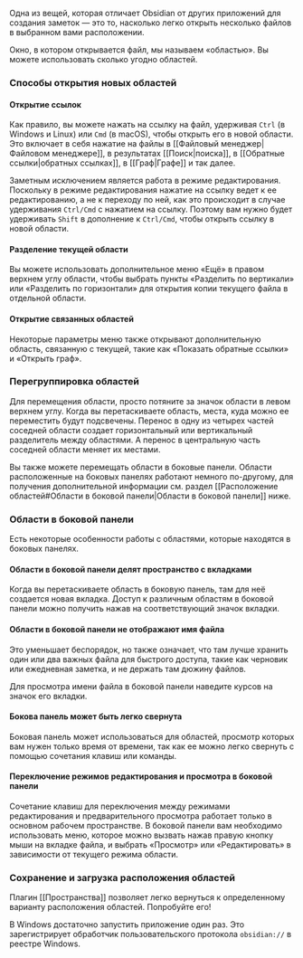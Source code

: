 Одна из вещей, которая отличает Obsidian от других приложений для создания заметок — это то, насколько легко открыть несколько файлов в выбранном вами расположении.

Окно, в котором открывается файл, мы называем «областью». Вы можете использовать сколько угодно областей.

### Способы открытия новых областей

#### Открытие ссылок

Как правило, вы можете нажать на ссылку на файл, удерживая `Ctrl` (в Windows и Linux) или `Cmd` (в macOS), чтобы открыть его в новой области. Это включает в себя нажатие на файлы в [[Файловый менеджер|Файловом менеджере]], в результатах [[Поиск|поиска]], в [[Обратные ссылки|обратных ссылках]], в [[Граф|Графе]] и так далее.

Заметным исключением является работа в режиме редактирования. Поскольку в режиме редактирования нажатие на ссылку ведет к ее редактированию, а не к переходу по ней, как это происходит в случае удерживания `Ctrl/Cmd` с нажатием на ссылку. Поэтому вам нужно будет удерживать `Shift` в дополнение к `Ctrl/Cmd`, чтобы открыть ссылку в новой области.

#### Разделение текущей области

Вы можете использовать дополнительное меню «Ещё» в правом верхнем углу области, чтобы выбрать пункты «Разделить по вертикали» или «Разделить по горизонтали» для открытия копии текущего файла в отдельной области.

#### Открытие связанных областей

Некоторые параметры меню также открывают дополнительную область, связанную с текущей, такие как «Показать обратные ссылки» и «Открыть граф».

### Перегруппировка областей

Для перемещения области, просто потяните за значок области в левом верхнем углу. Когда вы перетаскиваете область, места, куда можно ее переместить будут подсвечены. Перенос в одну из четырех частей соседней области создает горизонтальный или вертикальный разделитель между областями. А перенос в центральную часть соседней области меняет их местами.

Вы также можете перемещать области в боковые панели. Области расположенные на боковых панелях работают немного по-другому, для получения дополнительной информации см. раздел [[Расположение областей#Области в боковой панели|Области в боковой панели]] ниже.

### Области в боковой панели

Есть некоторые особенности работы с областями, которые находятся в боковых панелях.

#### Области в боковой панели делят пространство с вкладками

Когда вы перетаскиваете область в боковую панель, там для неё создается новая вкладка. Доступ к различным областям в боковой панели можно получить нажав на соответствующий значок вкладки.

#### Области в боковой панели не отображают имя файла

Это уменьшает беспорядок, но также означает, что там лучше хранить один или два важных файла для быстрого доступа, такие как черновик или ежедневная заметка, и не держать там дюжину файлов.

Для просмотра имени файла в боковой панели наведите курсов на значок его вкладки.

#### Бокова панель может быть легко свернута

Боковая панель может использоваться для областей, просмотр которых вам нужен только время от времени, так как ее можно легко свернуть с помощью сочетания клавиш или команды.

#### Переключение режимов редактирования и просмотра в боковой панели

Сочетание клавиш для переключения между режимами редактирования и предварительного просмотра работает только в основном рабочем пространстве. В боковой панели вам необходимо использовать меню, которое можно вызвать нажав правую кнопку мыши на вкладке файла, и выбрать «Просмотр» или «Редактировать» в зависимости от текущего режима области.

### Сохранение и загрузка расположения областей

Плагин [[Пространства]] позволяет легко вернуться к определенному варианту расположения областей. Попробуйте его!

В Windows достаточно запустить приложение один раз. Это зарегистрирует обработчик пользовательского протокола `obsidian://` в реестре Windows.